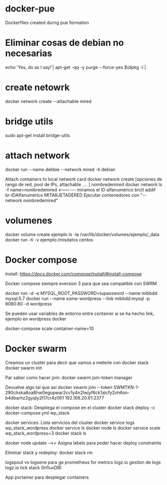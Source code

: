 # docker-pue
Dockerfiles created durng pue formation


# Eliminar cosas de debian no necesarias
echo 'Yes, do as I say!'| apt-get -qq -y purge --force-yes $(dpkg -l | 

# create netowrk 
docker network create --attachable mired

# bridge utils
sudo apt-get install bridge-utils

# attach network
docker run --name debbie --network mired -ti debian

Attach containers to local network card
docker network create [opciones de rango de red, pool de IPs, attachable .... ] nombredemired
docker network ls -f name=nombredemired  <------ miramos el ID alfanumérico
brctl addif br-IDAlfanumérico MITARJETADERED
Ejecutar contenedores con "--network nombredemired"

# volumenes
docker volume create ejemplo
ls -la /var/lib/docker/volumes/ejemplo/_data
docker run -ti -v ejemplo:/misdatos centos

# Docker compose

Install: https://docs.docker.com/compose/install/#install-compose

Docker compose siempre eversion 3 para que sea compatible con SWRM

docker run -d -e MYSQL_ROOT_PASSWORD=tupassword --name mibbdd mysql:5.7
docker run --name some-wordpress --link mibbdd:mysql -p 8080:80 -d wordpress

Se pueden usar variables de entorno entre container si se ha hecho link, ejemplo en wordpress docker

docker-compose scale container-name=10



# Docker swarm 

Creamos un cluster para decir que vamos a meterle con docker stack
docker swarm init

Par saber como hacer join:
docker swarm join-token manager

Devuelve algo tal que así
docker swarm join --token SWMTKN-1-290chska8oa8hw0egopwar2cv1y4n2lwjyf6ck1alcfy2oh6sn-b4dbarhz2gyqly2t17cr4z061 192.168.20.61:2377

docker stack: Despliega el compose en el cluster
  docker stack deploy -c docker-compose.yml wp_stack

docker services: Lista servicios del cluster
  docker service logs wp_stack_wordpress
  docker service ls
  docker node ls
  docker service scale wp_stack_wordpress=3
  docker stack ls
  
  docker node update -->> Asigna labels para poder hacer deploy constraints 
  

Eliminar stack y redeploy:
docker stack rm


logspout vs logsene para ge
prometheus for metrics 
logz.io gestion de logs
logz.io
tick stack (InfluxDB)

App portainer para desplegar containers

